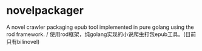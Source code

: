 # novelpackager
A novel crawler packaging epub tool implemented in pure golang using the rod framework. / 使用rod框架，纯golang实现的小说爬虫打包epub工具。(目前只有bilinovel)
